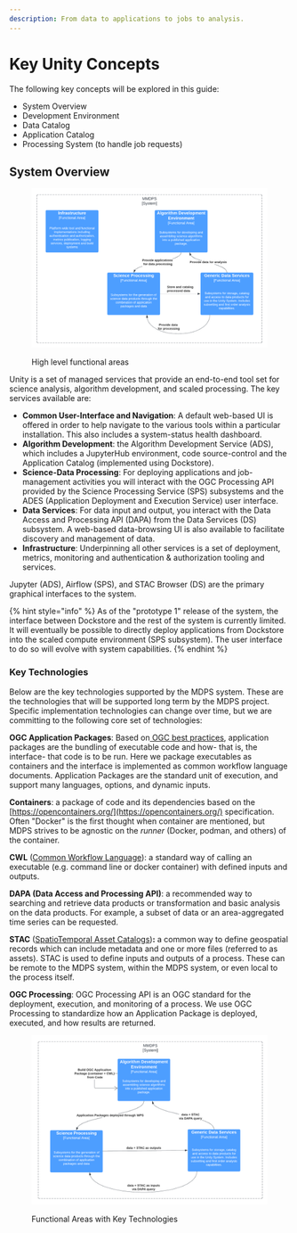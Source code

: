 ```yaml
---
description: From data to applications to jobs to analysis.
---
```


# Key Unity Concepts

The following key concepts will be explored in this guide:

* System Overview
* Development Environment
* Data Catalog
* Application Catalog
* Processing System (to handle job requests)

## System Overview

<figure><img src="../.gitbook/assets/ESO Context - Platform Functional Areas (4).png" alt=""><figcaption><p>High level functional areas</p></figcaption></figure>

Unity is a set of managed services that provide an end-to-end tool set for science analysis, algorithm development, and scaled processing. The key services available are:

* **Common User-Interface and Navigation**: A default web-based UI is offered in order to help navigate to the various tools within a particular installation. This also includes a system-status health dashboard.
* **Algorithm Development**: the Algorithm Development Service (ADS), which includes a JupyterHub environment, code source-control and the Application Catalog (implemented using Dockstore).
* **Science-Data Processing**: For deploying applications and job-management activities you will interact with the OGC Processing API provided by the Science Processing Service (SPS) subsystems and the ADES (Application Deployment and Execution Service) user interface.
* **Data Services**: For data input and output, you interact with the Data Access and Processing API (DAPA) from the Data Services (DS) subsystem. A web-based data-browsing UI is also available to facilitate discovery and management of data.
* **Infrastructure**: Underpinning all other services is a set of deployment, metrics, monitoring and  authentication & authorization tooling and services.

Jupyter (ADS), Airflow (SPS), and STAC Browser (DS) are the primary graphical interfaces to the system.&#x20;

{% hint style="info" %}
As of the "prototype 1" release of the system, the interface between Dockstore and the rest of the system is currently limited. It will eventually be possible to directly deploy applications from Dockstore into the scaled compute environment (SPS subsystem). The user interface to do so will evolve with system capabilities.
{% endhint %}

### Key Technologies

Below are the key technologies supported by the MDPS system. These are the technologies that will be supported long term by the MDPS project. Specific implementation technologies can change over time, but we are committing to the following core set of technologies:

**OGC Application Packages**: Based on[ OGC best practices](https://docs.ogc.org/bp/20-089r1.html), application packages are the bundling of executable code and how- that is, the interface- that code is to be run. Here we package executables as containers and the interface is implemented as common workflow language documents. Application Packages are the standard unit of execution, and support many languages, options, and dynamic inputs.

**Containers**:  a package of code and its dependencies based on the [https://opencontainers.org/](https://opencontainers.org/) specification. Often "Docker" is the first thought when container are mentioned, but MDPS strives to be agnostic on the _runner_ (Docker, podman, and others) of the container.

**CWL** ([Common Workflow Language](https://www.commonwl.org/)): a standard way of calling an executable (e.g. command line or docker container) with defined inputs and outputs.&#x20;

**DAPA (Data Access and Processing API)**: a recommended way to searching and retrieve data products or transformation and basic analysis on the data products. For example, a subset of data or an area-aggregated time series can be requested.

**STAC** ([SpatioTemporal Asset Catalogs](https://stacspec.org/en))**:** a common way to define geospatial records which can include metadata and one or more files (referred to as assets). STAC is used to define inputs and outputs of a process. These can be remote to the MDPS system, within the MDPS system, or even local to the process itself.

**OGC Processing**: OGC Processing API is an OGC standard for the deployment, execution, and monitoring of a process. We use OGC Processing to standardize how an Application Package is deployed, executed, and how results are returned.

<figure><img src="../.gitbook/assets/ESO Context - Platform Functional Areas and Standards (2).png" alt=""><figcaption><p>Functional Areas with Key Technologies</p></figcaption></figure>

